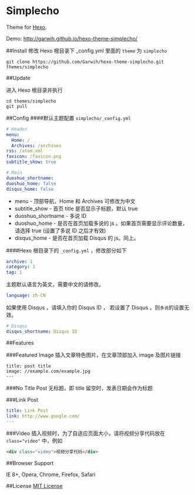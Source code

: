 Simplecho
========
Theme for [Hexo](http://hexo.io). 

Demo: http://garwih.github.io/hexo-theme-simplecho/

##Install
修改 Hexo 根目录下 _config.yml 里面的 `theme` 为 `simplecho`

~~~
git clone https://github.com/Garwih/hexo-theme-simplecho.git themes/simplecho
~~~

##Update

进入 Hexo 根目录并执行
~~~
cd themes/simplecho
git pull
~~~

##Config
####默认主题配置 `simplecho/_config.yml`
~~~ yaml
# Header
menu:
  Home: /
  Archives: /archives
rss: /atom.xml
favicon: /favicon.png
subtitle_show: true

# Main
duoshuo_shortname: 
duoshuo_home: false
disqus_home: false

~~~

* menu - 顶部导航，Home 和 Archives 可修改为中文
* subtitle_show - 首页 title 是否显示子标题，默认 true
* duoshuo_shortname - 多说 ID
* duoshuo_home - 是否在首页加载多说的 js 。如果首页需要显示评论数量，请选择 true (设置了多说 ID 之后才有效)
* disqus_home - 是否在首页加载 Disqus 的 js。同上。

####Hexo 根目录下的 `_config.yml` ，修改部分如下
~~~ yaml
archive: 1
category: 1
tag: 1
~~~

主题默认语言为英文，需要中文的请修改。
~~~ yaml
language: zh-CN
~~~

如果使用 Disqus ，请填入你的 Disqus ID ， 若设置了 Disqus ，则`多说`的设置无效。
~~~ yaml
# Disqus
disqus_shortname: Disqus ID
~~~

##Features

###Featured Image
插入文章特色图片，在文章顶部加入 image 及图片链接
~~~
title: post title
image: //example.com/example.jpg
---
~~~

###No Title Post
无标题，即 title 留空时，发表日期会作为标题

###Link Post
~~~ yaml
title: Link Post
link: http://www.google.com/
---
~~~

###Video
插入视频时，为了自适应页面大小，请将视频分享代码放在 `class="video"` 中，例如
~~~ html
<div class="video">视频分享代码</div>
~~~


##Browser Support

IE 8+, Opera, Chrome, Firefox, Safari

##License
[MIT License](http://opensource.org/licenses/MIT)
